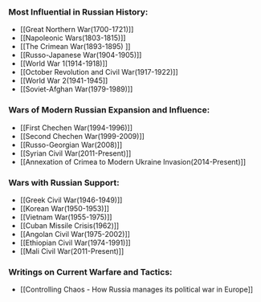 ### Most Influential in Russian History:

- [[Great Northern War(1700-1721)]]
- [[Napoleonic Wars(1803-1815)]]
- [[The Crimean War(1893-1895) ]]
- [[Russo-Japanese War(1904-1905)]]
- [[World War 1(1914-1918)]]
- [[October Revolution and Civil War(1917-1922)]]
- [[World War 2(1941-1945]]
- [[Soviet-Afghan War(1979-1989)]]
### Wars of Modern Russian Expansion and Influence:

- [[First Chechen War(1994-1996)]]
- [[Second Chechen War(1999-2009)]]
- [[Russo-Georgian War(2008)]]
- [[Syrian Civil War(2011-Present)]]
- [[Annexation of Crimea to Modern Ukraine Invasion(2014-Present)]]
### Wars with Russian Support:

- [[Greek Civil War(1946-1949)]]
- [[Korean War(1950-1953)]]
- [[Vietnam War(1955-1975)]]
- [[Cuban Missile Crisis(1962)]]
- [[Angolan Civil War(1975-2002)]]
- [[Ethiopian Civil War(1974-1991)]]
- [[Mali Civil War(2011-Present)]]

### Writings on Current Warfare and Tactics:
- [[Controlling Chaos - How Russia manages its political war in Europe]]